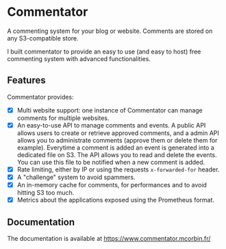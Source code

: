 # Commentator

A commenting system for your blog or website. Comments are stored on any S3-compatible store.

I built commentator to provide an easy to use (and easy to host) free commenting system with advanced functionalities.

## Features

Commentator provides:

- [x] Multi website support: one instance of Commentator can manage comments for multiple websites.
- [x] An easy-to-use API to manage comments and events. A public API allows users to create or retrieve approved comments, and a admin API allows you to administrate comments (approve them or delete them for example).
Everytime a comment is added an event is generated into a dedicated file on S3. The API allows you to read and delete the events. You can use this file to be notified when a new comment is added.
- [x] Rate limiting, either by IP or using the requests `x-forwarded-for` header.
- [x] A "challenge" system to avoid spammers.
- [x] An in-memory cache for comments, for performances and to avoid hitting S3 too much.
- [x] Metrics about the applications exposed using the Prometheus format.

## Documentation

The documentation is available at https://www.commentator.mcorbin.fr/
